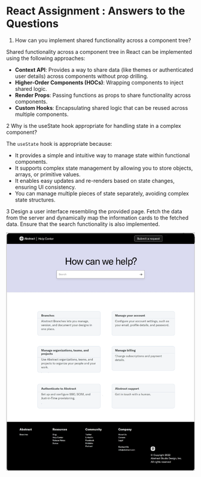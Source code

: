 # React Assignment : Answers to the Questions

1. How can you implement shared functionality across a component tree?

Shared functionality across a component tree in React can be implemented using the following approaches:

- **Context API**: Provides a way to share data (like themes or authenticated user details) across components without prop drilling.
- **Higher-Order Components (HOCs)**: Wrapping components to inject shared logic.
- **Render Props**: Passing functions as props to share functionality across components.
- **Custom Hooks**: Encapsulating shared logic that can be reused across multiple components.

2 Why is the useState hook appropriate for handling state in a complex component?

The `useState` hook is appropriate because:

- It provides a simple and intuitive way to manage state within functional components.
- It supports complex state management by allowing you to store objects, arrays, or primitive values.
- It enables easy updates and re-renders based on state changes, ensuring UI consistency.
- You can manage multiple pieces of state separately, avoiding complex state structures.

3 Design a user interface resembling the provided page. Fetch the data from the server and dynamically map the information cards to the fetched data. Ensure that the search functionality is also implemented.

![Logo](UI-Screen-1.png)
